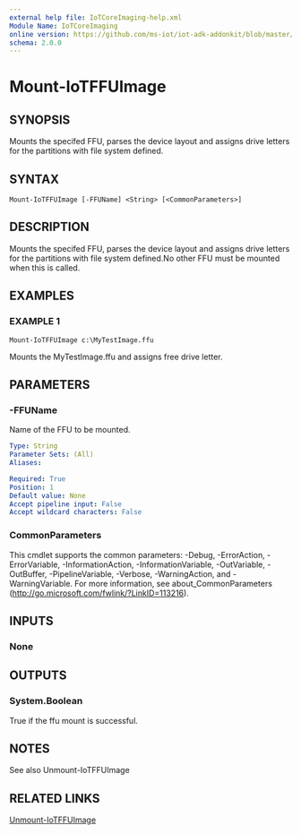 ```yaml
---
external help file: IoTCoreImaging-help.xml
Module Name: IoTCoreImaging
online version: https://github.com/ms-iot/iot-adk-addonkit/blob/master/Tools/IoTCoreImaging/Docs/Mount-IoTFFUImage.md
schema: 2.0.0
---
```


# Mount-IoTFFUImage

## SYNOPSIS
Mounts the specifed FFU, parses the device layout and assigns drive letters for the partitions with file system defined.

## SYNTAX

```
Mount-IoTFFUImage [-FFUName] <String> [<CommonParameters>]
```

## DESCRIPTION
Mounts the specifed FFU, parses the device layout and assigns drive letters for the partitions with file system defined.No other FFU must be mounted when this is called.

## EXAMPLES

### EXAMPLE 1
```
Mount-IoTFFUImage c:\MyTestImage.ffu
```

Mounts the MyTestImage.ffu and assigns free drive letter.

## PARAMETERS

### -FFUName
Name of the FFU to be mounted.

```yaml
Type: String
Parameter Sets: (All)
Aliases:

Required: True
Position: 1
Default value: None
Accept pipeline input: False
Accept wildcard characters: False
```

### CommonParameters
This cmdlet supports the common parameters: -Debug, -ErrorAction, -ErrorVariable, -InformationAction, -InformationVariable, -OutVariable, -OutBuffer, -PipelineVariable, -Verbose, -WarningAction, and -WarningVariable.
For more information, see about_CommonParameters (http://go.microsoft.com/fwlink/?LinkID=113216).

## INPUTS

### None
## OUTPUTS

### System.Boolean
True if the ffu mount is successful.
## NOTES
See also Unmount-IoTFFUImage

## RELATED LINKS

[Unmount-IoTFFUImage](Unmount-IoTFFUImage.md)

